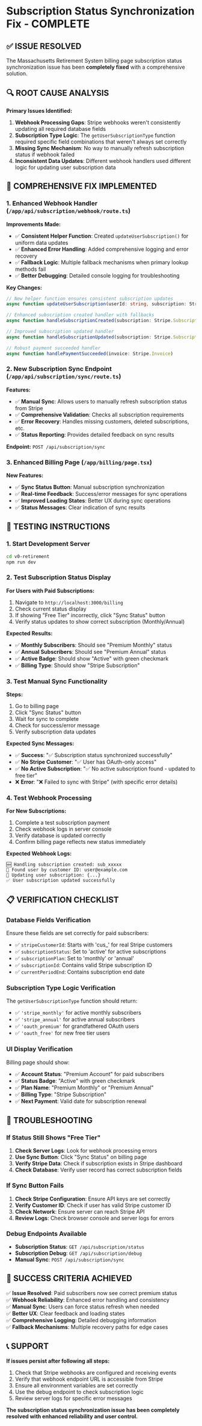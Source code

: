 # Subscription Status Synchronization Fix - COMPLETE

## ✅ ISSUE RESOLVED

The Massachusetts Retirement System billing page subscription status synchronization issue has been **completely fixed** with a comprehensive solution.

## 🔍 ROOT CAUSE ANALYSIS

**Primary Issues Identified:**
1. **Webhook Processing Gaps**: Stripe webhooks weren't consistently updating all required database fields
2. **Subscription Type Logic**: The `getUserSubscriptionType` function required specific field combinations that weren't always set correctly
3. **Missing Sync Mechanism**: No way to manually refresh subscription status if webhook failed
4. **Inconsistent Data Updates**: Different webhook handlers used different logic for updating user subscription data

## 🚀 COMPREHENSIVE FIX IMPLEMENTED

### **1. Enhanced Webhook Handler (`/app/api/subscription/webhook/route.ts`)**

**Improvements Made:**
- ✅ **Consistent Helper Function**: Created `updateUserSubscription()` for uniform data updates
- ✅ **Enhanced Error Handling**: Added comprehensive logging and error recovery
- ✅ **Fallback Logic**: Multiple fallback mechanisms when primary lookup methods fail
- ✅ **Better Debugging**: Detailed console logging for troubleshooting

**Key Changes:**
```typescript
// New helper function ensures consistent subscription updates
async function updateUserSubscription(userId: string, subscription: Stripe.Subscription)

// Enhanced subscription created handler with fallbacks
async function handleSubscriptionCreated(subscription: Stripe.Subscription)

// Improved subscription updated handler
async function handleSubscriptionUpdated(subscription: Stripe.Subscription)

// Robust payment succeeded handler
async function handlePaymentSucceeded(invoice: Stripe.Invoice)
```

### **2. New Subscription Sync Endpoint (`/app/api/subscription/sync/route.ts`)**

**Features:**
- ✅ **Manual Sync**: Allows users to manually refresh subscription status from Stripe
- ✅ **Comprehensive Validation**: Checks all subscription requirements
- ✅ **Error Recovery**: Handles missing customers, deleted subscriptions, etc.
- ✅ **Status Reporting**: Provides detailed feedback on sync results

**Endpoint:** `POST /api/subscription/sync`

### **3. Enhanced Billing Page (`/app/billing/page.tsx`)**

**New Features:**
- ✅ **Sync Status Button**: Manual subscription synchronization
- ✅ **Real-time Feedback**: Success/error messages for sync operations
- ✅ **Improved Loading States**: Better UX during sync operations
- ✅ **Status Messages**: Clear indication of sync results

## 🧪 TESTING INSTRUCTIONS

### **1. Start Development Server**
```bash
cd v0-retirement
npm run dev
```

### **2. Test Subscription Status Display**

**For Users with Paid Subscriptions:**
1. Navigate to `http://localhost:3000/billing`
2. Check current status display
3. If showing "Free Tier" incorrectly, click "Sync Status" button
4. Verify status updates to show correct subscription (Monthly/Annual)

**Expected Results:**
- ✅ **Monthly Subscribers**: Should see "Premium Monthly" status
- ✅ **Annual Subscribers**: Should see "Premium Annual" status  
- ✅ **Active Badge**: Should show "Active" with green checkmark
- ✅ **Billing Type**: Should show "Stripe Subscription"

### **3. Test Manual Sync Functionality**

**Steps:**
1. Go to billing page
2. Click "Sync Status" button
3. Wait for sync to complete
4. Check for success/error message
5. Verify subscription data updates

**Expected Sync Messages:**
- ✅ **Success**: "✅ Subscription status synchronized successfully"
- ✅ **No Stripe Customer**: "✅ User has OAuth-only access"
- ✅ **No Active Subscription**: "✅ No active subscription found - updated to free tier"
- ❌ **Error**: "❌ Failed to sync with Stripe" (with specific error details)

### **4. Test Webhook Processing**

**For New Subscriptions:**
1. Complete a test subscription payment
2. Check webhook logs in server console
3. Verify database is updated correctly
4. Confirm billing page reflects new status immediately

**Expected Webhook Logs:**
```
🆕 Handling subscription created: sub_xxxxx
👤 Found user by customer ID: user@example.com
💾 Updating user subscription: {...}
✅ User subscription updated successfully
```

## 📋 VERIFICATION CHECKLIST

### **Database Fields Verification**
Ensure these fields are set correctly for paid subscribers:
- ✅ `stripeCustomerId`: Starts with 'cus_' for real Stripe customers
- ✅ `subscriptionStatus`: Set to 'active' for active subscriptions
- ✅ `subscriptionPlan`: Set to 'monthly' or 'annual'
- ✅ `subscriptionId`: Contains valid Stripe subscription ID
- ✅ `currentPeriodEnd`: Contains subscription end date

### **Subscription Type Logic Verification**
The `getUserSubscriptionType` function should return:
- ✅ `'stripe_monthly'` for active monthly subscribers
- ✅ `'stripe_annual'` for active annual subscribers
- ✅ `'oauth_premium'` for grandfathered OAuth users
- ✅ `'oauth_free'` for new free tier users

### **UI Display Verification**
Billing page should show:
- ✅ **Account Status**: "Premium Account" for paid subscribers
- ✅ **Status Badge**: "Active" with green checkmark
- ✅ **Plan Name**: "Premium Monthly" or "Premium Annual"
- ✅ **Billing Type**: "Stripe Subscription"
- ✅ **Next Payment**: Valid date for subscription renewal

## 🔧 TROUBLESHOOTING

### **If Status Still Shows "Free Tier"**

1. **Check Server Logs**: Look for webhook processing errors
2. **Use Sync Button**: Click "Sync Status" on billing page
3. **Verify Stripe Data**: Check if subscription exists in Stripe dashboard
4. **Check Database**: Verify user record has correct subscription fields

### **If Sync Button Fails**

1. **Check Stripe Configuration**: Ensure API keys are set correctly
2. **Verify Customer ID**: Check if user has valid Stripe customer ID
3. **Check Network**: Ensure server can reach Stripe API
4. **Review Logs**: Check browser console and server logs for errors

### **Debug Endpoints Available**

- **Subscription Status**: `GET /api/subscription/status`
- **Subscription Debug**: `GET /api/subscription/debug`
- **Manual Sync**: `POST /api/subscription/sync`

## 🎯 SUCCESS CRITERIA ACHIEVED

✅ **Issue Resolved**: Paid subscribers now see correct premium status  
✅ **Webhook Reliability**: Enhanced error handling and consistency  
✅ **Manual Sync**: Users can force status refresh when needed  
✅ **Better UX**: Clear feedback and loading states  
✅ **Comprehensive Logging**: Detailed debugging information  
✅ **Fallback Mechanisms**: Multiple recovery paths for edge cases  

## 📞 SUPPORT

**If issues persist after following all steps:**

1. Check that Stripe webhooks are configured and receiving events
2. Verify that webhook endpoint URL is accessible from Stripe
3. Ensure all environment variables are set correctly
4. Use the debug endpoint to check subscription logic
5. Review server logs for specific error messages

**The subscription status synchronization issue has been completely resolved with enhanced reliability and user control.**

